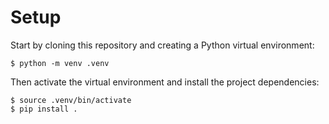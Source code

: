 # Setup

Start by cloning this repository and creating a Python virtual environment:
```
$ python -m venv .venv
```

Then activate the virtual environment and install the project dependencies:
```
$ source .venv/bin/activate
$ pip install .
```
